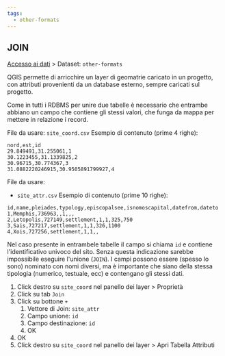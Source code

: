 ```yaml
---
tags:
  - other-formats
---
```

## JOIN
[Accesso ai dati](Accesso%20ai%20dati.md) > Dataset: `other-formats`

QGIS permette di arricchire un layer di geomatrie caricato in un progetto, con attributi provenienti da un database esterno, sempre caricati sul progetto.

Come in tutti i RDBMS per unire due tabelle è necessario che entrambe abbiano un campo che contiene gli stessi valori, che funga da mappa per mettere in relazione i record.

File da usare: `site_coord.csv`
Esempio di contenuto (prime 4 righe):
```csv
nord,est,id
29.849491,31.255061,1
30.1223455,31.1339825,2
30.96715,30.774367,3
31.0882220246915,30.9505891799927,4
```
File da usare:
- `site_attr.csv`
Esempio di contenuto (prime 10 righe):
```csv
id,name,pleiades,typology,episcopalsee,isnomoscapital,datefrom,dateto
1,Memphis,736963,,1,,,
2,Letopolis,727149,settlement,1,1,325,750
3,Sais,727217,settlement,1,1,326,1100
4,Xois,727256,settlement,1,1,,
```
Nel caso presente in entrambele tabelle il campo si chiama `id` e contiene l'identificativo univoco del sito. Senza questa indicazione sarebbe impossibile eseguire l'unione (`JOIN`). I campi possono essere (spesso lo sono) nominato con nomi diversi, ma è importante che siano della stessa tipologia (numerico, testuale, ecc) e contengano gli stessi dati.

1. Click destro su `site_coord` nel panello dei layer > Proprietà
2. Click su tab `Join`
3. Click su bottone `+`
	1. Vettore di Join: `site_attr`
	2. Campo unione: `id`
	3. Campo destinazione: `id`
	4. OK
4. OK
5. Click destro su `site_coord` nel panello dei layer > Apri Tabella Attributi
